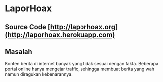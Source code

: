 # LaporHoax
Source Code [http://laporhoax.org](http://laporhoax.herokuapp.com)
---

## Masalah
Konten berita di internet banyak yang tidak sesuai dengan fakta. Beberapa portal online hanya mengejar traffic, sehingga membuat berita yang wah namun diragukan kebenarannya.
